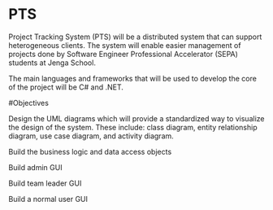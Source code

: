 # PTS
Project Tracking System (PTS) will be a distributed system that can support heterogeneous clients. The system will enable easier management of projects done by Software Engineer Professional Accelerator (SEPA) students at Jenga School. 

The main languages and frameworks that will be used to develop the core of the project will be C# and .NET.

#Objectives

Design the UML diagrams which will provide a standardized way to visualize the design of the system. These include: class diagram, entity relationship diagram, use case diagram, and activity diagram.

Build the business logic and data access objects

Build admin GUI

Build team leader GUI

Build a normal user GUI
